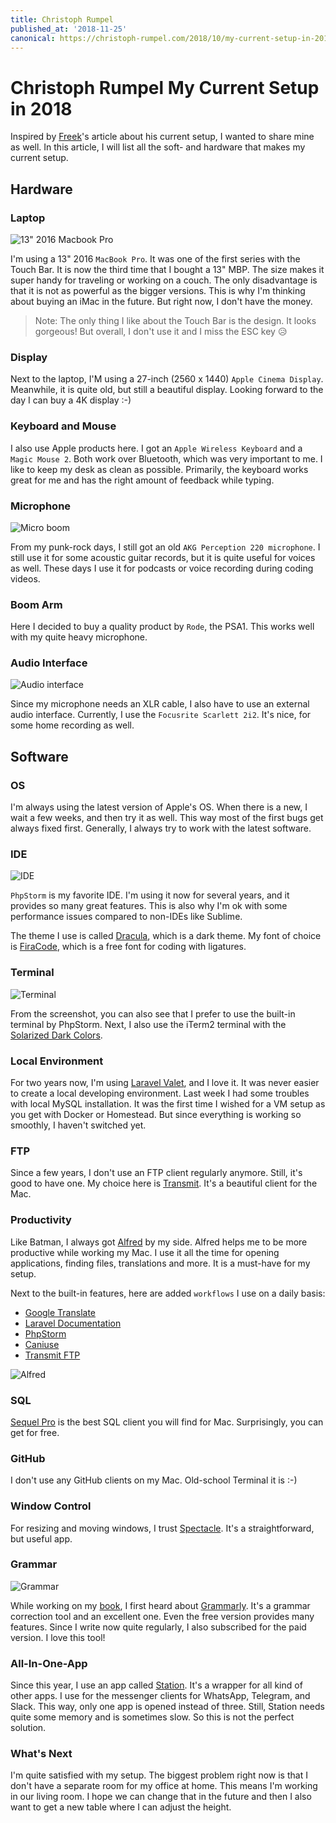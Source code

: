 ```yaml
---
title: Christoph Rumpel
published_at: '2018-11-25'
canonical: https://christoph-rumpel.com/2018/10/my-current-setup-in-2018
---
```


# Christoph Rumpel My Current Setup in 2018

Inspired by [Freek](/freekmurze)'s article about his current setup, I wanted to share mine as well. In this article, I will list all the soft- and hardware that makes my current setup.

## Hardware

### Laptop

![13" 2016 Macbook Pro](images/laptop_specs.png)

I'm using a 13" 2016 `MacBook Pro`. It was one of the first series with the Touch Bar. It is now the third time that I bought a 13" MBP. The size makes it super handy for traveling or working on a couch. The only disadvantage is that it is not as powerful as the bigger versions. This is why I'm thinking about buying an iMac in the future. But right now, I don't have the money.

> Note: The only thing I like about the Touch Bar is the design. It looks gorgeous! But overall, I don't use it and I miss the ESC key 😥

### Display

Next to the laptop, I'M using a 27-inch (2560 x 1440) `Apple Cinema Display`. Meanwhile, it is quite old, but still a beautiful display. Looking forward to the day I can buy a 4K display :-)

### Keyboard and Mouse

I also use Apple products here. I got an `Apple Wireless Keyboard` and a `Magic Mouse 2`. Both work over Bluetooth, which was very important to me. I like to keep my desk as clean as possible. Primarily, the keyboard works great for me and has the right amount of feedback while typing.

### Microphone

![Micro boom](images/micro_boom.jpg)

From my punk-rock days, I still got an old `AKG Perception 220 microphone`. I still use it for some acoustic guitar records, but it is quite useful for voices as well. These days I use it for podcasts or voice recording during coding videos.

### Boom Arm

Here I decided to buy a quality product by `Rode`, the PSA1. This works well with my quite heavy microphone.

### Audio Interface

![Audio interface](images/audio_interface.jpg)

Since my microphone needs an XLR cable, I also have to use an external audio interface. Currently, I use the `Focusrite Scarlett 2i2`. It's nice, for some home recording as well.

## Software

### OS

I'm always using the latest version of Apple's OS. When there is a new, I wait a few weeks, and then try it as well. This way most of the first bugs get always fixed first. Generally, I always try to work with the latest software.

### IDE

![IDE](images/ide.png)

`PhpStorm` is my favorite IDE. I'm using it now for several years, and it provides so many great features. This is also why I'm ok with some performance issues compared to non-IDEs like Sublime.

The theme I use is called [Dracula](https://draculatheme.com/jetbrains/), which is a dark theme. My font of choice is [FiraCode](https://github.com/tonsky/FiraCode), which is a free font for coding with ligatures.

### Terminal

![Terminal](images/terminal.png)

From the screenshot, you can also see that I prefer to use the built-in terminal by PhpStorm. Next, I also use the iTerm2 terminal with the [Solarized Dark Colors](https://github.com/altercation/solarized/tree/master/iterm2-colors-solarized).

### Local Environment

For two years now, I'm using [Laravel Valet](https://laravel.com/docs/master/valet), and I love it. It was never easier to create a local developing environment. Last week I had some troubles with local MySQL installation. It was the first time I wished for a VM setup as you get with Docker or Homestead. But since everything is working so smoothly, I haven't switched yet.

### FTP

Since a few years, I don't use an FTP client regularly anymore. Still, it's good to have one. My choice here is [Transmit](https://panic.com/transmit/). It's a beautiful client for the Mac.

### Productivity

Like Batman, I always got [Alfred](https://www.alfredapp.com/) by my side. Alfred helps me to be more productive while working my Mac. I use it all the time for opening applications, finding files, translations and more. It is a must-have for my setup.

Next to the built-in features, here are added `workflows` I use on a daily basis:

* [Google Translate](https://github.com/nikersify/alfred-polyglot/releases)
* [Laravel Documentation](https://laravel-news.com/laravel-docs-alfred)
* [PhpStorm](https://laravel-news.com/laravel-docs-alfred)
* [Caniuse](https://github.com/willfarrell/alfred-caniuse-workflow)
* [Transmit FTP](https://www.dropbox.com/s/q2dgrr33rdnsh81/Transmit.alfredworkflow?dl=0)

![Alfred](images/alfred.gif)

### SQL

[Sequel Pro](https://www.sequelpro.com/) is the best SQL client you will find for Mac. Surprisingly, you can get for free.

### GitHub

I don't use any GitHub clients on my Mac. Old-school Terminal it is :-)

### Window Control

For resizing and moving windows, I trust [Spectacle](https://www.spectacleapp.com/). It's a straightforward, but useful app.

### Grammar

![Grammar](images/grammarly.png)

While working on my [book](https://store.christoph-rumpel.com/), I first heard about [Grammarly](https://app.grammarly.com/). It's a grammar correction tool and an excellent one. Even the free version provides many features. Since I write now quite regularly, I also subscribed for the paid version. I love this tool!

### All-In-One-App

Since this year, I use an app called [Station](https://getstation.com/). It's a wrapper for all kind of other apps. I use for the messenger clients for WhatsApp, Telegram, and Slack. This way, only one app is opened instead of three. Still, Station needs quite some memory and is sometimes slow. So this is not the perfect solution.

### What's Next

I'm quite satisfied with my setup. The biggest problem right now is that I don't have a separate room for my office at home. This means I'm working in our living room. I hope we can change that in the future and then I also want to get a new table where I can adjust the height.
